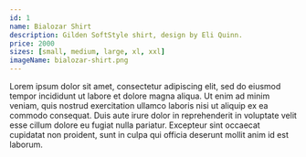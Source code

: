 ```yaml
---
id: 1
name: Bialozar Shirt
description: Gilden SoftStyle shirt, design by Eli Quinn.
price: 2000
sizes: [small, medium, large, xl, xxl]
imageName: bialozar-shirt.png
---
```


Lorem ipsum dolor sit amet, consectetur adipiscing elit, sed do eiusmod tempor incididunt ut labore et dolore magna aliqua. Ut enim ad minim veniam, quis nostrud exercitation ullamco laboris nisi ut aliquip ex ea commodo consequat. Duis aute irure dolor in reprehenderit in voluptate velit esse cillum dolore eu fugiat nulla pariatur. Excepteur sint occaecat cupidatat non proident, sunt in culpa qui officia deserunt mollit anim id est laborum.